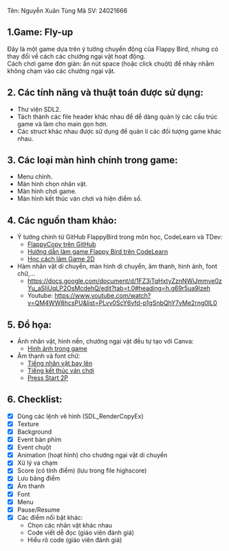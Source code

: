 Tên: Nguyễn Xuân Tùng
Mã SV: 24021666
## 1.Game: Fly-up
Đây là một game dựa trên ý tưởng chuyển động của Flappy Bird, nhưng có thay đổi về cách các chướng ngại vật hoạt động.  
Cách chơi game đơn giản: ấn nút space (hoặc click chuột) để nhảy nhằm không chạm vào các chướng ngại vật. 
## 2. Các tính năng và thuật toán được sử dụng:  
- Thư viện SDL2.
- Tách thành các file header khác nhau để dễ dàng quản lý các cấu trúc game và làm cho main gọn hơn.
- Các struct khác nhau được sử dụng để quản lí các đối tượng game khác nhau.
## 3. Các loại màn hình chính trong game:  
- Menu chính.
- Màn hình chọn nhân vật.  
- Màn hình chơi game. 
- Màn hình kết thúc ván chơi và hiện điểm số.
## 4. Các nguồn tham khảo:  
- Ý tưởng chính từ GitHub FlappyBird trong môn học, CodeLearn và TDev:  
  - [FlappyCopy trên GitHub](https://github.com/chauttm/flappyCopy/blob/main/level.cpp)  
  - [Hướng dẫn làm game Flappy Bird trên CodeLearn](https://codelearn.io/sharing/lam-game-flappy-bird-voi-pygame)  
  - [Học cách làm Game 2D](https://phattrienphanmem123az.com/lap-trinh-game-cpp)
- Hàm nhân vật di chuyển, màn hình di chuyển, âm thanh, hình ảnh, font chữ,...  
  - https://docs.google.com/document/d/1FZ3jTqHxtyZznNWiJmmve0zYu_aSliUqLP2OsMcdehQ/edit?tab=t.0#heading=h.g69r5ua9lzeh
  - Youtube: https://www.youtube.com/watch?v=QM4WW8hcsPU&list=PLvv0ScY6vfd-p1gSnbQhY7vMe2rng0IL0
## 5. Đồ họa:  
- Ảnh nhân vật, hình nền, chướng ngại vật đều tự tạo với Canva:
  - [Hình ảnh trong game](https://www.canva.com/design/DAGj8mp5CaE/GtJrU1X42ly0zWY1YtO_jA/edit?utm_content=DAGj8mp5CaE&utm_campaign=designshare&utm_medium=link2&utm_source=sharebutton)
- Âm thanh và font chữ:
  - [Tiếng nhân vật bay lên](https://pixabay.com/sound-effects/bubble-pop-2-293341/)
  - [Tiếng kết thúc ván chơi](https://pixabay.com/sound-effects/fart-83471/)
  - [Press Start 2P](https://fonts.google.com/specimen/Press+Start+2P)
## 6. Checklist:  
- [x] Dùng các lệnh vẽ hình (SDL_RenderCopyEx)  
- [x] Texture  
- [x] Background  
- [x] Event bàn phím  
- [x] Event chuột  
- [x] Animation (hoạt hình) cho chướng ngại vật di chuyển  
- [x] Xử lý va chạm  
- [x] Score (có tính điểm) (lưu trong file highscore)  
- [x] Lưu bảng điểm  
- [x] Âm thanh
- [x] Font  
- [x] Menu
- [x] Pause/Resume  
- [x] Các điểm nổi bật khác:  
  - Chọn các nhân vật khác nhau  
  - Code viết dễ đọc (giáo viên đánh giá)  
  - Hiểu rõ code (giáo viên đánh giá)  



	